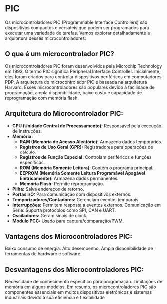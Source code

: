 # PIC
Os microcontroladores PIC (Programmable Interface Controllers) são dispositivos compactos e versáteis que podem ser programados para executar uma variedade de tarefas. Vamos explorar detalhadamente a arquitetura desses microcontroladores:

## O que é um microcontrolador PIC?
Os microcontroladores PIC foram desenvolvidos pela Microchip Technology em 1993.
O termo PIC significa Peripheral Interface Controller.
Inicialmente, eles foram criados para controlar dispositivos periféricos em computadores PDP.
A arquitetura do microcontrolador PIC é baseada na arquitetura Harvard.
Esses microcontroladores são populares devido à facilidade de programação, ampla disponibilidade, baixo custo e capacidade de reprogramação com memória flash.
## Arquitetura do Microcontrolador PIC:
- **CPU (Unidade Central de Processamento):** Responsável pela execução de instruções.
- **Memória:**
    - **RAM (Memória de Acesso Aleatório):** Armazena dados temporários.
    - **Registros de Uso Geral (GPR):** Registradores para operações de cálculo.
    - **Registros de Função Especial:** Controlam periféricos e funções específicas.
    - **ROM (Memória Somente Leitura)**: Contém o programa principal.
    - **EEPROM (Memória Somente Leitura Programável Apagável Eletricamente):** Armazena dados permanentes.
    - **Memória Flash:** Permite reprogramação.
- **Pilha:** Salva endereços de retorno.
- **Portas I/O:** Para comunicação com dispositivos externos.
- **Temporizadores/Contadores:** Gerenciam eventos temporais.
- **Interrupções:** Permitem resposta a eventos externos.
Comunicação em Série: Suporta protocolos como SPI, CAN e UART.
- **Osciladores:** Geram sinais de clock.
- **Módulo PCC:** Usado para captura/comparação/PWM.
## Vantagens dos Microcontroladores PIC:
Baixo consumo de energia.
Alto desempenho.
Ampla disponibilidade de ferramentas de hardware e software.

## Desvantagens dos Microcontroladores PIC:
Necessidade de conhecimento específico para programação.
Limitações de memória em alguns modelos.
Em resumo, os microcontroladores PIC são componentes essenciais em muitos dispositivos eletrônicos e sistemas industriais devido à sua eficiência e flexibilidade
